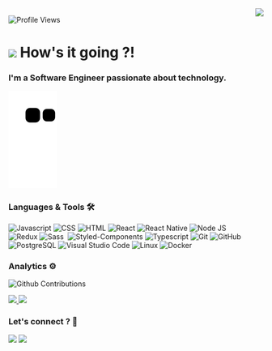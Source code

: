 <img align="right" height="590em" src="https://gist.github.com/marcotulioteles/3f31fab2eacb39c02e1787db8c42a72f.js"/>

![Profile Views](http://estruyf-github.azurewebsites.net/api/VisitorHit?user=marcotulioteles&repo=marcotulioteles&countColorcountColor)

<h1><img src="https://emojis.slackmojis.com/emojis/images/1531849430/4246/blob-sunglasses.gif?1531849430" width="30"/> How's it going ?! </h1>

### I'm a Software Engineer passionate about technology.

![Snake animation](https://github.com/marcotulioteles/marcotulioteles/blob/output/github-contribution-grid-snake.svg)

### Languages & Tools 🛠

![Javascript](https://img.shields.io/badge/-JavaScript-05122A?style=flat&logo=javascript)&nbsp;![CSS](https://img.shields.io/badge/-CSS-05122A?style=flat&logo=CSS3&logoColor=1572B6)&nbsp;![HTML](https://img.shields.io/badge/-HTML-05122A?style=flat&logo=HTML5)&nbsp;![React](https://img.shields.io/badge/-React-05122A?style=flat&logo=react)&nbsp;![React Native](https://img.shields.io/badge/-React%20Native-05122A?style=flat&logo=react)&nbsp;![Node JS](https://img.shields.io/badge/-Node%20JS-05122A?style=flat&logo=node.js)&nbsp;![Redux](https://img.shields.io/badge/-Redux-05122A?style=flat&logo=redux)&nbsp;![Sass](https://img.shields.io/badge/-Sass-05122A?style=flat&logo=sass)&nbsp;
![Styled-Components](https://img.shields.io/badge/-Styled%20Components-05122A?style=flat&logo=styled-components&logoColor=FF64BC)&nbsp;![Typescript](https://img.shields.io/badge/-Typescript-05122A?style=flat&logo=typescript)&nbsp;![Git](https://img.shields.io/badge/-Git-05122A?style=flat&logo=git)&nbsp;![GitHub](https://img.shields.io/badge/-GitHub-05122A?style=flat&logo=github)&nbsp;
![PostgreSQL](https://img.shields.io/badge/-PostgreSQL-05122A?style=flat&logo=postgresql&logoColor=65F8FF)&nbsp;![Visual Studio Code](https://img.shields.io/badge/-Visual%20Studio%20Code-05122A?style=flat&logo=visual-studio-code&logoColor=46A6DF)&nbsp;![Linux](https://img.shields.io/badge/-Linux-05122A?style=flat&logo=linux)&nbsp;![Docker](https://img.shields.io/badge/-Docker-05122A?style=flat&logo=docker)&nbsp;

### Analytics ⚙️

![Github Contributions](https://github-readme-streak-stats.herokuapp.com/?user=marcotulioteles&theme=tokyonight)

<p align="left">
<a href="https://github.com/marcotulioteles">
  <img height="180em" src="https://github-readme-stats.vercel.app/api/?username=marcotulioteles&count_private=true&show_icons=true&theme=tokyonight"/>
  <img height="180em" src="https://github-readme-stats.vercel.app/api/top-langs/?username=marcotulioteles&layout=compact&langs_count=8&theme=tokyonight"/>
</a>
</p>
<!--<img width="75%" src="profile-summary-card-output/github/0-profile-details.svg" />-->

<!-- <p align="center">
  <img width="36%" src="profile-summary-card-output/github/1-repos-per-language.svg" />
  <img width="36%" src="profile-summary-card-output/github/2-most-commit-language.svg" />
  <img width="24.3%" src="profile-summary-card-output/github/3-stats.svg" />
</p> -->

### Let's connect ? 🤝

<p align="left">
<a href="https://www.linkedin.com/in/marcotulioteles"><img src="https://img.shields.io/badge/-LinkedIn-05122A?style=flat&logo=linkedin&logoColor=48A0DF"/></a>
<a href="mailto:marcotuliocivileng@gmail.com"><img src="https://img.shields.io/badge/-email-05122A?style=flat&logo=gmail"/></a>
</p>
